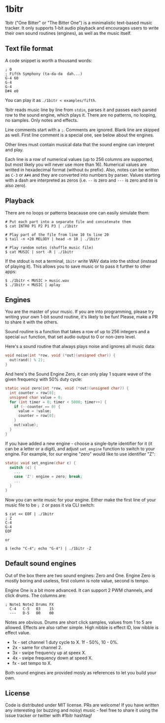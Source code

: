 # 1bitr

1bitr ("One Bitter" or "The Bitter One") is a minimalistic text-based music tracker. It only supports 1-bit audio playback and encourages users to write their own sound routines (engines), as well as the music itself.

## Text file format

A code snippet is worth a thousand words:

```
; 0
; Fifth Symphony (ta-da-da  dah...)
G-4 60
G-4
G-4
D#4 e0
```

You can play it as `./1bitr < examples/fifth`.

1bitr reads music line by line from `stdin`, parses it and passes each parsed row to the sound engine, which plays it. There are no patterns, no looping, no samples. Only notes and effects.

Line comments start with a `;`. Comments are ignored. Blank line are skipped as well. First line comment is a special one, see below about the engines.

Other lines must contain musical data that the sound engine can interpret and play.

Each line is a row of numerical values (up to 256 columns are supported, but most likely you will never use more than 16). Numerical values are writted in hexadecimal format (without `0x` prefix). Also, notes can be written as `C-3` or `A#4` and they are converted into numbers by parser. Values starting with a dash are interpreted as zeros (i.e. `--` is zero and `---` is zero and `00` is also zero).

## Playback

There are no loops or patterns beacause one can easily simulate them:

```
# Put each part into a separate file and concatenate them
$ cat INTRO P1 P2 P1 P3 | ./1bitr

# Play part of the file from line 10 to line 20
$ tail -n +20 MELODY | head -n 10 | ./1bitr

# Play random notes (shuffle music file)
$ cat MUSIC | sort -R | ./1bitr
```

If the stdout is not a terminal, `1bitr` write WAV data into the stdout (instead of playing it). This allows you to save music or to pass it further to other apps:

```
$ ./1bitr < MUSIC > music.wav
$ ./1bitr < MUSIC | aplay
```

## Engines

You are the master of your music. If you are into programming, please try writing your own 1-bit sound routine, it's likely to be fun! Please, make a PR to share it with the others.

Sound routine is a function that takes a row of up to 256 integers and a special `out` function, that set audio output to 0 or non-zero level.

Here's a sound routine that always plays noise and ignores all music data:

```c
void noise(int *row, void (*out)(unsigned char)) {
  out(rand() % 2);
}
```

And here's the Sound Engine Zero, it can only play 1 square wave of the given frequency with 50% duty cycle:

```c
static void zero(int *row, void (*out)(unsigned char)) {
  int counter = row[0];
  unsigned char value = 0;
  for (int timer = 0; timer < 5000; timer++) {
    if (--counter == 0) {
      value = !value;
      counter = row[0];
    }
    out(value);
  }
}
```

If you have added a new engine - choose a single-byte identifier for it (it can be a letter or a digit), and adjust `set_engine` function to switch to your engine. For example, for our engine "zero" would like to use identifier "Z":

```c
static void set_engine(char c) {
  switch (c) {
    ...
    case 'Z': engine = zero; break;
    ...
  }
}
```

Now you can write music for your engine. Either make the first line of your music file to be `; Z` or pass it via CLI switch: 

```
$ cat << EOF | ./1bitr
; Z
C-4
G-4
EOF

or

$ (echo "C-4"; echo "G-4") | ./1bitr -Z
```

## Default sound engines

Out of the box there are two sound engines: Zero and One. Engine Zero is mostly boring and useless, first column is note value, second is tempo.

Engine One is a bit more advanced. It can support 2 PWM channels, and click drums. The columns are:

```
; Note1 Note2 Drums FX
  C-4   C-5   03    15
  ---   D-5   00    00
```

Notes are obvious. Drums are short click samples, values from 1 to 5 are allowed.
Effects are also rather simple. High nibble is effect ID, low nibble is effect value.

* 1x - set channel 1 duty cycle to X. 1f - 50%, 10 - 0%.
* 2x - same for channel 2.
* 3x - swipe frequency up at speex X.
* 4x - swipe frequency down at speed X.
* fx - set tempo to X.

Both sound engines are provided mosly as references to let you build your own.

## License

Code is distributed under MIT license. PRs are welcome! If you have written any interesting (or buzzing and noisy) music - feel free to share it using the issue tracker or twitter with #1bitr hashtag!
